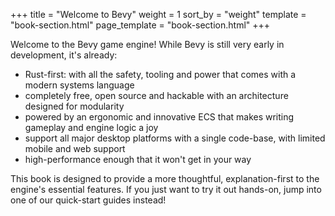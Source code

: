 +++
title = "Welcome to Bevy"
weight = 1
sort_by = "weight"
template = "book-section.html"
page_template = "book-section.html"
+++

Welcome to the Bevy game engine! While Bevy is still very early in development, it's already:

- Rust-first: with all the safety, tooling and power that comes with a modern systems language
- completely free, open source and hackable with an architecture designed for modularity
- powered by an ergonomic and innovative  ECS that makes writing gameplay and engine logic a joy
- support all major desktop platforms with a single code-base, with limited mobile and web support
- high-performance enough that it won't get in your way

This book is designed to provide a more thoughtful, explanation-first to the engine's essential features.
If you just want to try it out hands-on, jump into one of our quick-start guides instead!
